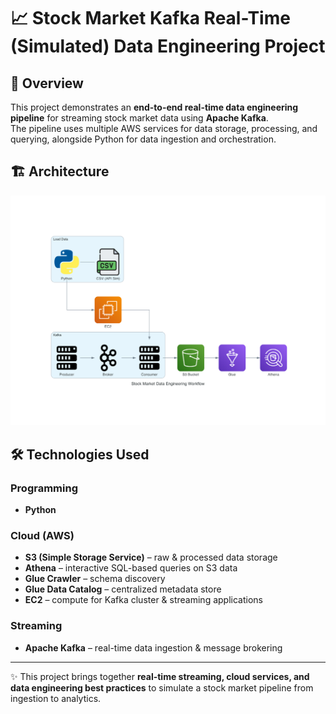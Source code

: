 # 📈 Stock Market Kafka Real-Time (Simulated) Data Engineering Project

## 🚀 Overview  
This project demonstrates an **end-to-end real-time data engineering pipeline** for streaming stock market data using **Apache Kafka**.  
The pipeline uses multiple AWS services for data storage, processing, and querying, alongside Python for data ingestion and orchestration.

## 🏗️ Architecture  
<p align="center">
  <img src="stock_market_data_engineering_workflow.png" alt="Project Architecture" width="600">
</p>  

## 🛠️ Technologies Used  

### Programming  
- **Python**

### Cloud (AWS)  
- **S3 (Simple Storage Service)** – raw & processed data storage  
- **Athena** – interactive SQL-based queries on S3 data  
- **Glue Crawler** – schema discovery  
- **Glue Data Catalog** – centralized metadata store  
- **EC2** – compute for Kafka cluster & streaming applications  

### Streaming  
- **Apache Kafka** – real-time data ingestion & message brokering  

---

✨ This project brings together **real-time streaming, cloud services, and data engineering best practices** to simulate a stock market pipeline from ingestion to analytics.
